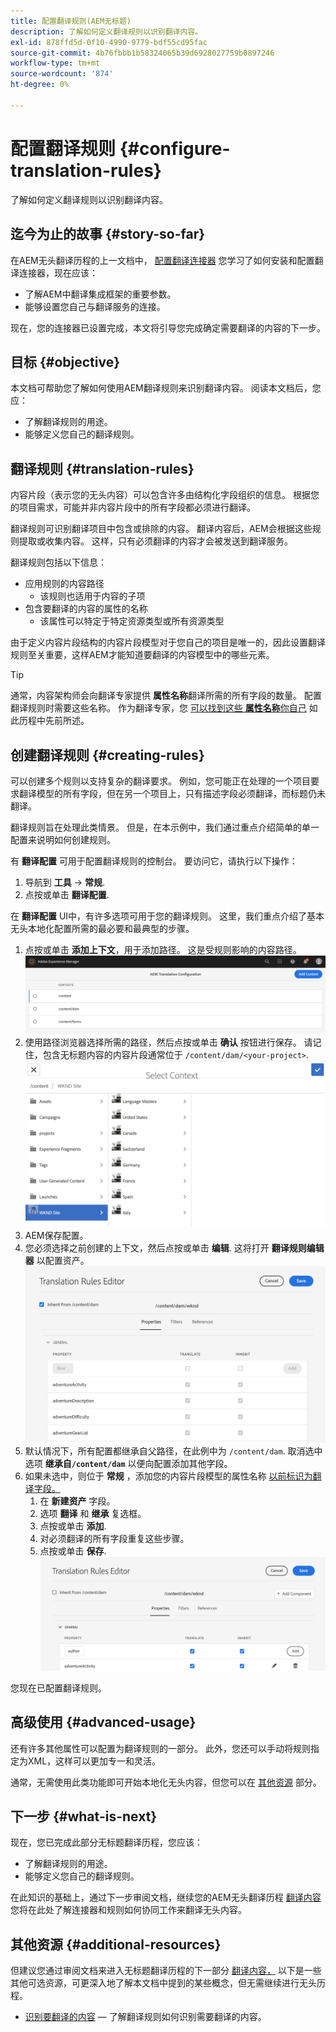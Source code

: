 ```yaml
---
title: 配置翻译规则(AEM无标题)
description: 了解如何定义翻译规则以识别翻译内容。
exl-id: 878ffd5d-0f10-4990-9779-bdf55cd95fac
source-git-commit: 4b76fbbb1b58324065b39d6928027759b0897246
workflow-type: tm+mt
source-wordcount: '874'
ht-degree: 0%

---
```


# 配置翻译规则 {#configure-translation-rules}

了解如何定义翻译规则以识别翻译内容。

## 迄今为止的故事 {#story-so-far}

在AEM无头翻译历程的上一文档中， [配置翻译连接器](configure-connector.md) 您学习了如何安装和配置翻译连接器，现在应该：

* 了解AEM中翻译集成框架的重要参数。
* 能够设置您自己与翻译服务的连接。

现在，您的连接器已设置完成，本文将引导您完成确定需要翻译的内容的下一步。

## 目标 {#objective}

本文档可帮助您了解如何使用AEM翻译规则来识别翻译内容。 阅读本文档后，您应：

* 了解翻译规则的用途。
* 能够定义您自己的翻译规则。

## 翻译规则 {#translation-rules}

内容片段（表示您的无头内容）可以包含许多由结构化字段组织的信息。 根据您的项目需求，可能并非内容片段中的所有字段都必须进行翻译。

翻译规则可识别翻译项目中包含或排除的内容。 翻译内容后，AEM会根据这些规则提取或收集内容。 这样，只有必须翻译的内容才会被发送到翻译服务。

翻译规则包括以下信息：

* 应用规则的内容路径
   * 该规则也适用于内容的子项
* 包含要翻译的内容的属性的名称
   * 该属性可以特定于特定资源类型或所有资源类型

由于定义内容片段结构的内容片段模型对于您自己的项目是唯一的，因此设置翻译规则至关重要，这样AEM才能知道要翻译的内容模型中的哪些元素。

>[!TIP]
>
>通常，内容架构师会向翻译专家提供 **属性名称**&#x200B;翻译所需的所有字段的数量。 配置翻译规则时需要这些名称。 作为翻译专家，您 [可以找到这些 **属性名称**&#x200B;你自己](getting-started.md#content-modlels) 如此历程中先前所述。

## 创建翻译规则 {#creating-rules}

可以创建多个规则以支持复杂的翻译要求。 例如，您可能正在处理的一个项目要求翻译模型的所有字段，但在另一个项目上，只有描述字段必须翻译，而标题仍未翻译。

翻译规则旨在处理此类情景。 但是，在本示例中，我们通过重点介绍简单的单一配置来说明如何创建规则。

有 **翻译配置** 可用于配置翻译规则的控制台。 要访问它，请执行以下操作：

1. 导航到 **工具** -> **常规**.
1. 点按或单击 **翻译配置**.

在 **翻译配置** UI中，有许多选项可用于您的翻译规则。 这里，我们重点介绍了基本无头本地化配置所需的最必要和最典型的步骤。

1. 点按或单击 **添加上下文**，用于添加路径。 这是受规则影响的内容路径。
   ![添加上下文](assets/add-translation-context.png)
1. 使用路径浏览器选择所需的路径，然后点按或单击 **确认** 按钮进行保存。 请记住，包含无标题内容的内容片段通常位于 `/content/dam/<your-project>`.
   ![选择路径](assets/select-context.png)
1. AEM保存配置。
1. 您必须选择之前创建的上下文，然后点按或单击 **编辑**. 这将打开 **翻译规则编辑器** 以配置资产。
   ![翻译规则编辑器](assets/translation-rules-editor.png)
1. 默认情况下，所有配置都继承自父路径，在此例中为 `/content/dam`. 取消选中选项 **继承自`/content/dam`** 以便向配置添加其他字段。
1. 如果未选中，则位于 **常规** ，添加您的内容片段模型的属性名称 [以前标识为翻译字段。](getting-started.md#content-models)
   1. 在 **新建资产** 字段。
   1. 选项 **翻译** 和 **继承** 复选框。
   1. 点按或单击 **添加**.
   1. 对必须翻译的所有字段重复这些步骤。
   1. 点按或单击 **保存**.
      ![添加属性](assets/add-property.png)

您现在已配置翻译规则。

## 高级使用 {#advanced-usage}

还有许多其他属性可以配置为翻译规则的一部分。 此外，您还可以手动将规则指定为XML，这样可以更加专一和灵活。

通常，无需使用此类功能即可开始本地化无头内容，但您可以在 [其他资源](#additional-resources) 部分。

## 下一步 {#what-is-next}

现在，您已完成此部分无标题翻译历程，您应该：

* 了解翻译规则的用途。
* 能够定义您自己的翻译规则。

在此知识的基础上，通过下一步审阅文档，继续您的AEM无头翻译历程 [翻译内容](translate-content.md) 您将在此处了解连接器和规则如何协同工作来翻译无头内容。

## 其他资源 {#additional-resources}

但建议您通过审阅文档来进入无标题翻译历程的下一部分 [翻译内容，](translate-content.md) 以下是一些其他可选资源，可更深入地了解本文档中提到的某些概念，但无需继续进行无头历程。

* [识别要翻译的内容](/help/sites-cloud/administering/translation/rules.md)  — 了解翻译规则如何识别需要翻译的内容。
